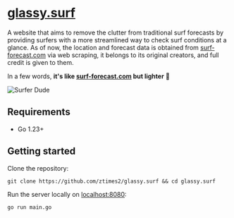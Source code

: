# [glassy.surf](https://glassy.surf)

A website that aims to remove the clutter from traditional surf forecasts by providing surfers with a more streamlined way to check surf conditions at a glance. As of now, the location and forecast data is obtained from [surf-forecast.com](https://surf-forecast.com) via web scraping, it belongs to its original creators, and full credit is given to them.

In a few words, **it's like [surf-forecast.com](https://surf-forecast.com) but lighter** 🤙

![Surfer Dude](https://github.com/ztimes2/glassy.surf/blob/main/docs/assets/surferdude.gif?raw=true)

## Requirements

- Go 1.23+

## Getting started

Clone the repository:
```
git clone https://github.com/ztimes2/glassy.surf && cd glassy.surf
```

Run the server locally on [localhost:8080](http://localhost:8080):
```
go run main.go
```
